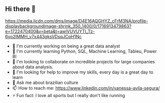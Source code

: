 ## Hi there 👋

https://media.licdn.com/dms/image/D4E16AQGHYZ_cFrM3NA/profile-displaybackgroundimage-shrink_350_1400/0/1716913479863?e=1722470400&v=beta&t=awlVUVUYTI_Tz-6yo2IMMH_v7x443gksVDsqJCqH1Nc
- 🔭 I'm currently working on being a great data analyst
- 🌱 I'm currently learning Python, SQL, Machine Learning, Tableu, Power BI
- 👯 I'm looking to collaborate on incredible projects for large companies about data analysis.
- 🤔 I'm looking for help to improve my skills, every day is a great day to learn
- 💬 Ask me about brazilian culture
- 📫 How to reach me: https://www.linkedin.com/in/vanessa-avila-segura/
- ⚡ Fun fact: I love all sports but I really don't like running
